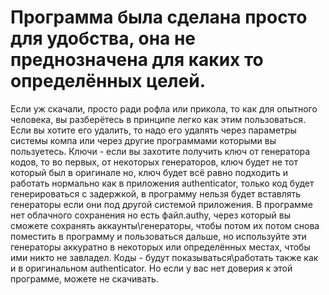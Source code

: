 # Программа была сделана просто для удобства, она не преднозначена для каких то определённых целей.
Если уж скачали, просто ради рофла или прикола, то как для опытного человека, вы разберётесь в принципе легко как этим пользоваться.
Если вы хотите его удалить, то надо его удалять через параметры системы компа или через другие программами которыми вы пользуетесь.
Ключи - если вы захотите получить ключ от генератора кодов, то во первых, от некоторых генераторов, ключ будет не тот который был в оригинале но, ключ будет
всё равно подходить и работать нормально как в приложения authenticator, только код будет генерироваться с задержкой, в программу нельзя будет вставлять генераторы если они под другой системой приложения.
В программе нет облачного сохранения но есть файл.authy, через который вы сможете сохранять аккаунты\генераторы, чтобы потом их потом снова поместить в программу и пользоваться дальше, 
но используйте эти генераторы аккуратно в некоторых или определённых местах, чтобы ими никто не завладел.
Коды - будут показываться\работать также как и в оригинальном authenticator.
Но если у вас нет доверия к этой программе, можете не скачивать. 
